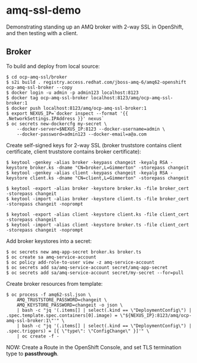 # amq-ssl-demo

Demonstrating standing up an AMQ broker with 2-way SSL in OpenShift, and then testing with a client.

## Broker

To build and deploy from local source:

    $ cd ocp-amq-ssl/broker
    $ s2i build . registry.access.redhat.com/jboss-amq-6/amq62-openshift ocp-amq-ssl-broker --copy
    $ docker login -u admin -p admin123 localhost:8123
    $ docker tag ocp-amq-ssl-broker localhost:8123/amq/ocp-amq-ssl-broker:1
    $ docker push localhost:8123/amq/ocp-amq-ssl-broker:1
    $ export NEXUS_IP=`docker inspect --format '{{ .NetworkSettings.IPAddress }}' nexus`
    $ oc secrets new-dockercfg my-secret \
        --docker-server=$NEXUS_IP:8123 --docker-username=admin \
        --docker-password=admin123 --docker-email=a@a.com

Create self-signed keys for 2-way SSL (broker truststore contains client certificate, client truststore contains broker certificate):

    $ keytool -genkey -alias broker -keypass changeit -keyalg RSA -keystore broker.ks -dname "CN=broker,L=Gimmerton" -storepass changeit
    $ keytool -genkey -alias client -keypass changeit -keyalg RSA -keystore client.ks -dname "CN=client,L=Gimmerton" -storepass changeit

    $ keytool -export -alias broker -keystore broker.ks -file broker_cert -storepass changeit
    $ keytool -import -alias broker -keystore client.ts -file broker_cert -storepass changeit -noprompt

    $ keytool -export -alias client -keystore client.ks -file client_cert -storepass changeit
    $ keytool -import -alias client -keystore broker.ts -file client_cert -storepass changeit -noprompt

Add broker keystores into a secret:

    $ oc secrets new amq-app-secret broker.ks broker.ts
    $ oc create sa amq-service-account
    $ oc policy add-role-to-user view -z amq-service-account
    $ oc secrets add sa/amq-service-account secret/amq-app-secret
    $ oc secrets add sa/amq-service-account secret/my-secret --for=pull

Create broker resources from template:

    $ oc process -f amq62-ssl.json \
        AMQ_TRUSTSTORE_PASSWORD=changeit \
        AMQ_KEYSTORE_PASSWORD=changeit -o json \
        | bash -c "jq '(.items[] | select(.kind == \"DeploymentConfig\") | .spec.template.spec.containers[0].image) = \"${NEXUS_IP}:8123/amq/ocp-amq-ssl-broker:1\"'" \
        | bash -c "jq '(.items[] | select(.kind == \"DeploymentConfig\") | .spec.triggers) = [{ \"type\": \"ConfigChange\" }]'" \
        | oc create -f -

NOW: Create a Route in the OpenShift Console, and set TLS termination type to **passthrough**.

